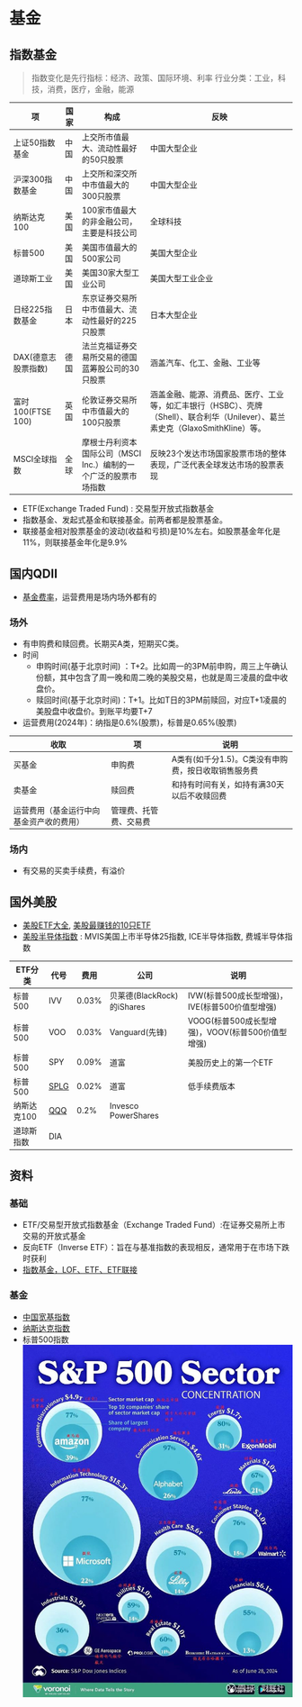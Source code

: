 # 基金
## 指数基金
> 指数变化是先行指标：经济、政策、国际环境、利率
行业分类：工业，科技，消费，医疗，金融，能源

| 项 | 国家 | 构成 | 反映 |
| - | - | - | - |
| 上证50指数基金 | 中国 | 上交所市值最大、流动性最好的50只股票 | 中国大型企业 |
| 沪深300指数基金 | 中国 | 上交所和深交所中市值最大的300只股票 | 中国大型企业 |
| 纳斯达克100 | 美国 | 100家市值最大的非金融公司，主要是科技公司 | 全球科技 |
| 标普500 | 美国 | 美国市值最大的500家公司 | 美国大型企业 |
| 道琼斯工业 | 美国 | 美国30家大型工业公司 | 美国大型工业企业 |
| 日经225指数基金 | 日本 | 东京证券交易所中市值最大、流动性最好的225只股票 | 日本大型企业 |
| DAX(德意志股票指数) | 德国 | 法兰克福证券交易所交易的德国蓝筹股公司的30只股票 | 涵盖汽车、化工、金融、工业等 |
| 富时100(FTSE 100) | 英国 | 伦敦证券交易所中市值最大的100只股票 | 涵盖金融、能源、消费品、医疗、工业等，如汇丰银行（HSBC）、壳牌（Shell）、联合利华（Unilever）、葛兰素史克（GlaxoSmithKline）等。 |
| MSCI全球指数 | 全球 | 摩根士丹利资本国际公司（MSCI Inc.）编制的一个广泛的股票市场指数 | 反映23个发达市场国家股票市场的整体表现，广泛代表全球发达市场的股票表现 |

* ETF(Exchange Traded Fund) : 交易型开放式指数基金
* 指数基金、发起式基金和联接基金。前两者都是股票基金。
* 联接基金相对股票基金的波动(收益和亏损)是10%左右。如股票基金年化是11%，则联接基金年化是9.9%

## 国内QDII
* [基金费率](https://zhuanlan.zhihu.com/p/97207789)，运营费用是场内场外都有的

### 场外
* 有申购费和赎回费。长期买A类，短期买C类。
* 时间
    * 申购时间(基于北京时间) ：T+2。比如周一的3PM前申购，周三上午确认份额，其中包含了周一晚和周二晚的美股交易，也就是周三凌晨的盘中收盘价。
    * 赎回时间(基于北京时间)：T+1。比如T日的3PM前赎回，对应T+1凌晨的美股盘中收盘价。到账平均要T+7
* 运营费用(2024年)：纳指是0.6%(股票)，标普是0.65%(股票)

| 收取 | 项 | 说明 |
| - | - | - |
| 买基金 | 申购费 | A类有(如千分1.5)。C类没有申购费，按日收取销售服务费 |
| 卖基金 | 赎回费 | 和持有时间有关，如持有满30天以后不收赎回费 |
| 运营费用（基金运行中向基金资产收的费用） | 管理费、托管费、交易费 |  |

### 场内
* 有交易的买卖手续费，有溢价

## 国外美股
* [美股ETF大全](https://zhuanlan.zhihu.com/p/138794355), [美股最赚钱的10只ETF](https://xueqiu.com/7422971930/294524951)
* [美股半导体指数](https://xueqiu.com/3340475156/256348089) : MVIS美国上市半导体25指数, ICE半导体指数, 费城半导体指数

| ETF分类 | 代号 | 费用 | 公司 | 说明 |
| - | - | - | - | - |
| 标普500 | IVV | 0.03% | 贝莱德(BlackRock)的iShares | IVW(标普500成长型增强)，IVE(标普500价值型增强) |
| 标普500 | VOO | 0.03% | Vanguard(先锋) | VOOG(标普500成长型增强)，VOOV(标普500价值型增强) |
| 标普500 | SPY | 0.09% | 道富 | 美股历史上的第一个ETF |
| 标普500 | [SPLG](https://prd-ams.ssga.com/us/en/individual/etfs/spdr-portfolio-sp-500-etf-splg) | 0.02% | 道富 | 低手续费版本 |
| 纳斯达克100 | [QQQ](https://www.invesco.com/us/financial-products/etfs/product-detail?productId=QQQ&ticker=QQQ&audienceType=investors) | 0.2% | Invesco PowerShares |  |
| 道琼斯指数 | DIA |  |  |  |

## 资料
### 基础
* ETF/交易型开放式指数基金（Exchange Traded Fund）:在证券交易所上市交易的开放式基金
* 反向ETF（Inverse ETF）：旨在与基准指数的表现相反，通常用于在市场下跌时获利
* [指数基金，LOF、ETF、ETF联接](https://www.zhihu.com/question/283131851)

### 基金
* [中国宽基指数](https://xueqiu.com/3951090421/285607106)
* [纳斯达克指数](https://www.nasdaq.com/)
* 标普500指数
![](../s/asset/SP500.jpg)